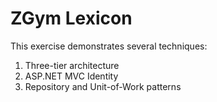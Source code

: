# ZGym Lexicon

This exercise demonstrates several techniques:

1. Three-tier architecture
2. ASP.NET MVC Identity
3. Repository and Unit-of-Work patterns
